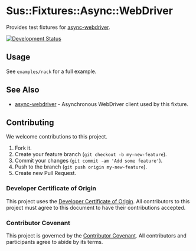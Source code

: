 # Sus::Fixtures::Async::WebDriver

Provides test fixtures for [async-webdriver](https://github.com/socketry/async-webdriver).

[![Development Status](https://github.com/socketry/sus-fixtures-async-webdriver/workflows/Test/badge.svg)](https://github.com/socketry/sus-fixtures-async-webdriver/actions?workflow=Test)

## Usage

See `examples/rack` for a full example.

## See Also

  - [async-webdriver](https://github.com/socketry/async-webdriver) - Asynchronous WebDriver client used by this fixture.

## Contributing

We welcome contributions to this project.

1.  Fork it.
2.  Create your feature branch (`git checkout -b my-new-feature`).
3.  Commit your changes (`git commit -am 'Add some feature'`).
4.  Push to the branch (`git push origin my-new-feature`).
5.  Create new Pull Request.

### Developer Certificate of Origin

This project uses the [Developer Certificate of Origin](https://developercertificate.org/). All contributors to this project must agree to this document to have their contributions accepted.

### Contributor Covenant

This project is governed by the [Contributor Covenant](https://www.contributor-covenant.org/). All contributors and participants agree to abide by its terms.
